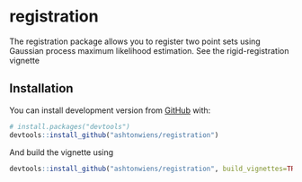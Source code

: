 
<!-- README.md is generated from README.Rmd. Please edit that file -->

# registration

<!-- badges: start -->

<!-- badges: end -->

The registration package allows you to register two point sets using
Gaussian process maximum likelihood estimation. See the
rigid-registration vignette

## Installation

You can install development version from [GitHub](https://github.com/)
with:

``` r
# install.packages("devtools")
devtools::install_github("ashtonwiens/registration")
```

And build the vignette using

``` r
devtools::install_github("ashtonwiens/registration", build_vignettes=TRUE)
```
